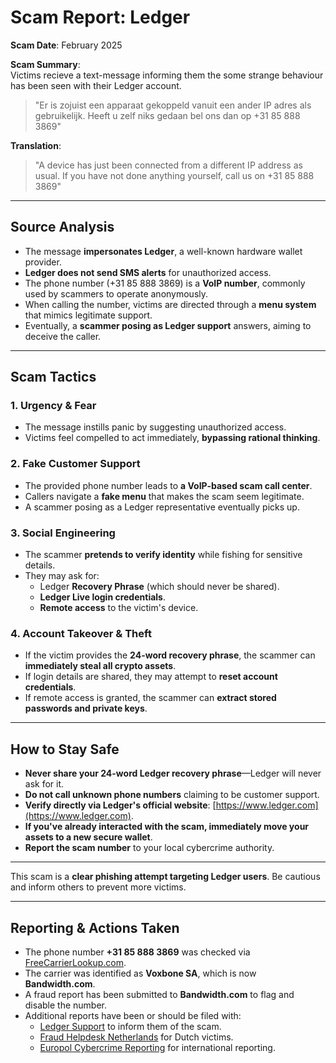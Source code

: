 # Scam Report: Ledger  
**Scam Date**: February 2025

**Scam Summary**:  
Victims recieve a text-message informing them the some strange behaviour has been seen with their Ledger account.

> "Er is zojuist een apparaat gekoppeld vanuit een ander IP adres als gebruikelijk. Heeft u zelf niks gedaan bel ons dan op +31 85 888 3869"

**Translation**:  
> "A device has just been connected from a different IP address as usual. If you have not done anything yourself, call us on +31 85 888 3869"

---
## Source Analysis  
- The message **impersonates Ledger**, a well-known hardware wallet provider.  
- **Ledger does not send SMS alerts** for unauthorized access.  
- The phone number (+31 85 888 3869) is a **VoIP number**, commonly used by scammers to operate anonymously.  
- When calling the number, victims are directed through a **menu system** that mimics legitimate support.  
- Eventually, a **scammer posing as Ledger support** answers, aiming to deceive the caller.  

---

## Scam Tactics  

### 1. Urgency & Fear  
- The message instills panic by suggesting unauthorized access.  
- Victims feel compelled to act immediately, **bypassing rational thinking**.  

### 2. Fake Customer Support  
- The provided phone number leads to **a VoIP-based scam call center**.  
- Callers navigate a **fake menu** that makes the scam seem legitimate.  
- A scammer posing as a Ledger representative eventually picks up.  

### 3. Social Engineering  
- The scammer **pretends to verify identity** while fishing for sensitive details.  
- They may ask for:  
  - Ledger **Recovery Phrase** (which should never be shared).  
  - **Ledger Live login credentials**.  
  - **Remote access** to the victim's device.  

### 4. Account Takeover & Theft  
- If the victim provides the **24-word recovery phrase**, the scammer can **immediately steal all crypto assets**.  
- If login details are shared, they may attempt to **reset account credentials**.  
- If remote access is granted, the scammer can **extract stored passwords and private keys**.  

---

## How to Stay Safe  
- **Never share your 24-word Ledger recovery phrase**—Ledger will never ask for it.  
- **Do not call unknown phone numbers** claiming to be customer support.  
- **Verify directly via Ledger's official website**: [https://www.ledger.com](https://www.ledger.com).  
- **If you've already interacted with the scam, immediately move your assets to a new secure wallet**.  
- **Report the scam number** to your local cybercrime authority.  

---

This scam is a **clear phishing attempt targeting Ledger users**. Be cautious and inform others to prevent more victims.  

---

## Reporting & Actions Taken  
- The phone number **+31 85 888 3869** was checked via [FreeCarrierLookup.com](https://freecarrierlookup.com).  
- The carrier was identified as **Voxbone SA**, which is now **Bandwidth.com**.  
- A fraud report has been submitted to **Bandwidth.com** to flag and disable the number.  
- Additional reports have been or should be filed with:  
  - [Ledger Support](https://support.ledger.com) to inform them of the scam.  
  - [Fraud Helpdesk Netherlands](https://www.fraudehelpdesk.nl/) for Dutch victims.  
  - [Europol Cybercrime Reporting](https://www.europol.europa.eu/report-a-crime) for international reporting.  
